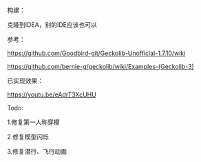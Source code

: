构建：

克隆到IDEA，别的IDE应该也可以

参考：

https://github.com/Goodbird-git/Geckolib-Unofficial-1.7.10/wiki

https://github.com/bernie-g/geckolib/wiki/Examples-(Geckolib-3)

已实现效果：

https://youtu.be/eAdrT3XcUHU

Todo:

1.修复第一人称穿模

2.修复模型闪烁

3.修复潜行、飞行动画
